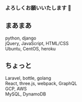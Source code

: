 ### よろしくお願いいたします 👋

<!--
**chida-lvn/chida-lvn** is a ✨ _special_ ✨ repository because its `README.md` (this file) appears on your GitHub profile.

Here are some ideas to get you started:

- 🔭 I’m currently working on ...
- 🌱 I’m currently learning ...
- 👯 I’m looking to collaborate on ...
- 🤔 I’m looking for help with ...
- 💬 Ask me about ...
- 📫 How to reach me: ...
- 😄 Pronouns: ...
- ⚡ Fun fact: ...
-->

## まあまあ
python, django<br/>
jQuery, JavaScript, HTML/CSS<br/>
Ubuntu, CentOS, heroku<br/>

## ちょっと
Laravel, bottle, golang<br/>
React, three.js, webpack, GraphQL<br/>
GCP, AWS<br/>
MySQL, DynamoDB
